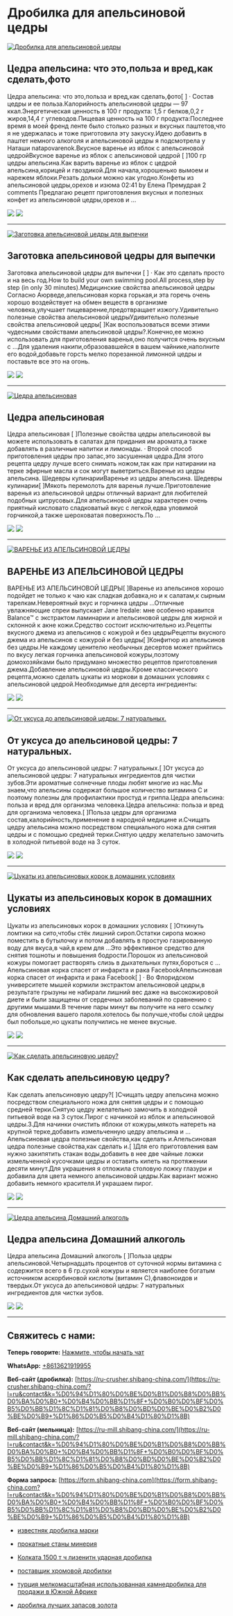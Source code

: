# Дробилка для апельсиновой цедры

<a href="https://swt.shibang-china.com/?l=ru&img&k=%D0%94%D1%80%D0%BE%D0%B1%D0%B8%D0%BB%D0%BA%D0%B0+%D0%B4%D0%BB%D1%8F+%D0%B0%D0%BF%D0%B5%D0%BB%D1%8C%D1%81%D0%B8%D0%BD%D0%BE%D0%B2%D0%BE%D0%B9+%D1%86%D0%B5%D0%B4%D1%80%D1%8B" target="_blank">![Дробилка для апельсиновой цедры](http://static.shibang-china.com/all-800x300/548.jpg)</a>

## Цедра апельсина: что это,польза и вред,как сделать,фото
Цедра апельсина: что это,польза и вред,как сделать,фото[ ]&nbsp;&#0183;&#32;Состав цедры и ее польза.Калорийность апельсиновой цедры — 97 ккал.Энергетическая ценность в 100 г продукта: 1,5 г белков,0,2 г жиров,14,4 г углеводов.Пищевая ценность на 100 г продукта:Последнее время в моей френд ленте было столько разных и вкусных паштетов,что я не удержалась и тоже приготовила эту закуску.Идею добавить в паштет немного алкоголя и апельсиновой цедры я подсмотрела у Наташи natapovarenok.Вкусное варенье из яблок с апельсиновой цедройВкусное варенье из яблок с апельсиновой цедрой [ ]100 гр цедры апельсина.Как варить варенье из яблок с цедрой апельсина,корицей и гвоздикой.Для начала,хорошенько вымоем и нарежем яблоки.Резать дольки можно как угодно.Конфеты из апельсиновой цедры,орехов и изюма 02:41 by Елена Премудрая 2 comments Предлагаю рецепт приготовления вкусных и полезных конфет из апельсиновой цедры,орехов и …


<a href="https://whatsapp.shibangsoft.com/WhatsApp.php" target="_blank" title="WhatsApp">![](http://static.shibang-china.com/icon/whatsapp.png)</a> <a href="https://swt.shibang-china.com/?l=ru&icon&k=%D0%94%D1%80%D0%BE%D0%B1%D0%B8%D0%BB%D0%BA%D0%B0+%D0%B4%D0%BB%D1%8F+%D0%B0%D0%BF%D0%B5%D0%BB%D1%8C%D1%81%D0%B8%D0%BD%D0%BE%D0%B2%D0%BE%D0%B9+%D1%86%D0%B5%D0%B4%D1%80%D1%8B" target="_blank">![](http://static.shibang-china.com/icon/chat-ru.png)</a>

---

<a href="https://swt.shibang-china.com/?l=ru&img&k=%D0%94%D1%80%D0%BE%D0%B1%D0%B8%D0%BB%D0%BA%D0%B0+%D0%B4%D0%BB%D1%8F+%D0%B0%D0%BF%D0%B5%D0%BB%D1%8C%D1%81%D0%B8%D0%BD%D0%BE%D0%B2%D0%BE%D0%B9+%D1%86%D0%B5%D0%B4%D1%80%D1%8B" target="_blank">![Заготовка апельсиновой цедры для выпечки](http://static.shibang-china.com/all-800x300/1019.jpg)</a>

## Заготовка апельсиновой цедры для выпечки
Заготовка апельсиновой цедры для выпечки [ ]&nbsp;&#0183;&#32;Как это сделать просто и на весь год.How to build your own swimming pool.All process,step by step (in only 30 minutes).Медицинские свойства апельсиновой цедры Согласно Аюрведе,апельсиновая корка горькая,и эта горечь очень хорошо воздействует на обмен веществ в организме человека,улучшает пищеварение,предотвращает изжогу.Удивительно полезные свойства апельсиновой цедрыУдивительно полезные свойства апельсиновой цедры[ ]Как воспользоваться всеми этими чудесными свойствами апельсиновой цедры?.Конечно,ее можно использовать для приготовления варенья,оно получится очень вкусным с …Для удаления накипи,образовавшейся в вашем чайнике,наполните его водой,добавьте горсть мелко порезанной лимонной цедры и поставьте все это на огонь.


<a href="https://whatsapp.shibangsoft.com/WhatsApp.php" target="_blank" title="WhatsApp">![](http://static.shibang-china.com/icon/whatsapp.png)</a> <a href="https://swt.shibang-china.com/?l=ru&icon&k=%D0%94%D1%80%D0%BE%D0%B1%D0%B8%D0%BB%D0%BA%D0%B0+%D0%B4%D0%BB%D1%8F+%D0%B0%D0%BF%D0%B5%D0%BB%D1%8C%D1%81%D0%B8%D0%BD%D0%BE%D0%B2%D0%BE%D0%B9+%D1%86%D0%B5%D0%B4%D1%80%D1%8B" target="_blank">![](http://static.shibang-china.com/icon/chat-ru.png)</a>

---

<a href="https://swt.shibang-china.com/?l=ru&img&k=%D0%94%D1%80%D0%BE%D0%B1%D0%B8%D0%BB%D0%BA%D0%B0+%D0%B4%D0%BB%D1%8F+%D0%B0%D0%BF%D0%B5%D0%BB%D1%8C%D1%81%D0%B8%D0%BD%D0%BE%D0%B2%D0%BE%D0%B9+%D1%86%D0%B5%D0%B4%D1%80%D1%8B" target="_blank">![Цедра апельсиновая](http://static.shibang-china.com/all-800x300/652.jpg)</a>

## Цедра апельсиновая
Цедра апельсиновая [ ]Полезные свойства цедры апельсиновой вы можете использовать в салатах для придания им аромата,а также добавлять в различные напитки и лимонады.&nbsp;&#0183;&#32;Второй способ приготовления цедры про запас,это засушенная цедра.Для этого рецепта цедру лучше всего снимать ножом,так как при натирании на терке эфирные масла и сок могут выветриться.Варенье из цедры апельсина. Шедевры кулинарииВаренье из цедры апельсина. Шедевры кулинарии[ ]Мякоть перемолоть для варенья лучше.Приготовление варенья из апельсиновой цедры отличный вариант для любителей подобных цитрусовых.Для апельсиновой цедры характерен очень приятный кисловато сладковатый вкус с легкой,едва уловимой горчинкой,а также шероховатая поверхность.По …


<a href="https://whatsapp.shibangsoft.com/WhatsApp.php" target="_blank" title="WhatsApp">![](http://static.shibang-china.com/icon/whatsapp.png)</a> <a href="https://swt.shibang-china.com/?l=ru&icon&k=%D0%94%D1%80%D0%BE%D0%B1%D0%B8%D0%BB%D0%BA%D0%B0+%D0%B4%D0%BB%D1%8F+%D0%B0%D0%BF%D0%B5%D0%BB%D1%8C%D1%81%D0%B8%D0%BD%D0%BE%D0%B2%D0%BE%D0%B9+%D1%86%D0%B5%D0%B4%D1%80%D1%8B" target="_blank">![](http://static.shibang-china.com/icon/chat-ru.png)</a>

---

<a href="https://swt.shibang-china.com/?l=ru&img&k=%D0%94%D1%80%D0%BE%D0%B1%D0%B8%D0%BB%D0%BA%D0%B0+%D0%B4%D0%BB%D1%8F+%D0%B0%D0%BF%D0%B5%D0%BB%D1%8C%D1%81%D0%B8%D0%BD%D0%BE%D0%B2%D0%BE%D0%B9+%D1%86%D0%B5%D0%B4%D1%80%D1%8B" target="_blank">![ВАРЕНЬЕ ИЗ АПЕЛЬСИНОВОЙ ЦЕДРЫ](http://static.shibang-china.com/all-800x300/176.jpg)</a>

## ВАРЕНЬЕ ИЗ АПЕЛЬСИНОВОЙ ЦЕДРЫ
ВАРЕНЬЕ ИЗ АПЕЛЬСИНОВОЙ ЦЕДРЫ[ ]Варенье из апельсинов хорошо подойдет не только к чаю как сладкая добавка,но и к салатам,к сырным тарелкам.Невероятный вкус и горчинка цедры …Отличные увлажняющие спреи выпускает Jane Iredale: мне особенно нравится Вalance™ с экстрактом ламинарии и апельсиновой цедры для жирной и склонной к акне кожи.Средство состоит исключительно из.Рецепты вкусного джема из апельсинов с кожурой и без цедрыРецепты вкусного джема из апельсинов с кожурой и без цедры[ ]Конфитюр из апельсинов без цедры.Не каждому ценителю необычных десертов может прийтись по вкусу легкая горчинка апельсиновой кожуры,поэтому домохозяйками было придумано множество рецептов приготовления джема.Добавление апельсиновой цедры.Кроме классического рецепта,можно сделать цукаты из моркови в домашних условиях с апельсиновой цедрой.Необходимые для десерта ингредиенты:


<a href="https://whatsapp.shibangsoft.com/WhatsApp.php" target="_blank" title="WhatsApp">![](http://static.shibang-china.com/icon/whatsapp.png)</a> <a href="https://swt.shibang-china.com/?l=ru&icon&k=%D0%94%D1%80%D0%BE%D0%B1%D0%B8%D0%BB%D0%BA%D0%B0+%D0%B4%D0%BB%D1%8F+%D0%B0%D0%BF%D0%B5%D0%BB%D1%8C%D1%81%D0%B8%D0%BD%D0%BE%D0%B2%D0%BE%D0%B9+%D1%86%D0%B5%D0%B4%D1%80%D1%8B" target="_blank">![](http://static.shibang-china.com/icon/chat-ru.png)</a>

---

<a href="https://swt.shibang-china.com/?l=ru&img&k=%D0%94%D1%80%D0%BE%D0%B1%D0%B8%D0%BB%D0%BA%D0%B0+%D0%B4%D0%BB%D1%8F+%D0%B0%D0%BF%D0%B5%D0%BB%D1%8C%D1%81%D0%B8%D0%BD%D0%BE%D0%B2%D0%BE%D0%B9+%D1%86%D0%B5%D0%B4%D1%80%D1%8B" target="_blank">![От уксуса до апельсиновой цедры: 7 натуральных.](http://static.shibang-china.com/all-800x300/306.jpg)</a>

## От уксуса до апельсиновой цедры: 7 натуральных.
От уксуса до апельсиновой цедры: 7 натуральных.[ ]От уксуса до апельсиновой цедры: 7 натуральных ингредиентов для чистки зубов.Эти ароматные солнечные плоды любят многие из нас.Мы знаем,что апельсины содержат большое количество витамина С и поэтому полезны для профилактики простуд и гриппа.Цедра апельсина: польза и вред для организма человека.Цедра апельсина: польза и вред для организма человека.[ ]Польза цедры для организма состав,калорийность,применение в народной медицине и.Счищать цедру апельсина можно посредством специального ножа для снятия цедры и с помощью средней терки.Снятую цедру желательно замочить в холодной питьевой воде на 3 суток.


<a href="https://whatsapp.shibangsoft.com/WhatsApp.php" target="_blank" title="WhatsApp">![](http://static.shibang-china.com/icon/whatsapp.png)</a> <a href="https://swt.shibang-china.com/?l=ru&icon&k=%D0%94%D1%80%D0%BE%D0%B1%D0%B8%D0%BB%D0%BA%D0%B0+%D0%B4%D0%BB%D1%8F+%D0%B0%D0%BF%D0%B5%D0%BB%D1%8C%D1%81%D0%B8%D0%BD%D0%BE%D0%B2%D0%BE%D0%B9+%D1%86%D0%B5%D0%B4%D1%80%D1%8B" target="_blank">![](http://static.shibang-china.com/icon/chat-ru.png)</a>

---

<a href="https://swt.shibang-china.com/?l=ru&img&k=%D0%94%D1%80%D0%BE%D0%B1%D0%B8%D0%BB%D0%BA%D0%B0+%D0%B4%D0%BB%D1%8F+%D0%B0%D0%BF%D0%B5%D0%BB%D1%8C%D1%81%D0%B8%D0%BD%D0%BE%D0%B2%D0%BE%D0%B9+%D1%86%D0%B5%D0%B4%D1%80%D1%8B" target="_blank">![Цукаты из апельсиновых корок в домашних условиях](http://static.shibang-china.com/all-800x300/1496.jpg)</a>

## Цукаты из апельсиновых корок в домашних условиях
Цукаты из апельсиновых корок в домашних условиях [ ]Откинуть ломтики на сито,чтобы стёк лишний сироп.Остатки сиропа можно поместить в бутылочку и потом добавлять в простую газированную воду для вкуса,в чай,в крем для …Это эффективное средство для снятия тошноты и повышения бодрости.Порошок из апельсиновой кожуры помогает растворять слизь в дыхательных путях,бороться с …Апельсиновая корка спасет от инфаркта и рака FacebookАпельсиновая корка спасет от инфаркта и рака Facebook[ ]&nbsp;&#0183;&#32;Во Флоридском университете мышей кормили экстрактом апельсиновой цедры,в результате грызуны не набирали лишний вес даже на высокожировой диете и были защищены от сердечных заболеваний по сравнению с другими мышами.В течение пары минут вы получите на него ссылку для обновления вашего пароля.хотелось бы получше,чтобы слой цедры был побольше,но цукаты получились не менее вкусные.


<a href="https://whatsapp.shibangsoft.com/WhatsApp.php" target="_blank" title="WhatsApp">![](http://static.shibang-china.com/icon/whatsapp.png)</a> <a href="https://swt.shibang-china.com/?l=ru&icon&k=%D0%94%D1%80%D0%BE%D0%B1%D0%B8%D0%BB%D0%BA%D0%B0+%D0%B4%D0%BB%D1%8F+%D0%B0%D0%BF%D0%B5%D0%BB%D1%8C%D1%81%D0%B8%D0%BD%D0%BE%D0%B2%D0%BE%D0%B9+%D1%86%D0%B5%D0%B4%D1%80%D1%8B" target="_blank">![](http://static.shibang-china.com/icon/chat-ru.png)</a>

---

<a href="https://swt.shibang-china.com/?l=ru&img&k=%D0%94%D1%80%D0%BE%D0%B1%D0%B8%D0%BB%D0%BA%D0%B0+%D0%B4%D0%BB%D1%8F+%D0%B0%D0%BF%D0%B5%D0%BB%D1%8C%D1%81%D0%B8%D0%BD%D0%BE%D0%B2%D0%BE%D0%B9+%D1%86%D0%B5%D0%B4%D1%80%D1%8B" target="_blank">![Как сделать апельсиновую цедру?](http://static.shibang-china.com/all-800x300/1386.jpg)</a>

## Как сделать апельсиновую цедру?
Как сделать апельсиновую цедру?[ ]Счищать цедру апельсина можно посредством специального ножа для снятия цедры и с помощью средней терки.Снятую цедру желательно замочить в холодной питьевой воде на 3 суток.Пирог с начинкой из яблок и апельсиновой цедры.3.Для начинки очистить яблоки от кожуры,мякоть натереть на крупной терке,добавить измельченную цедру апельсина и …Апельсиновая цедра полезные свойства,как сделать и.Апельсиновая цедра полезные свойства,как сделать и.[ ]Для его приготовления вам нужно закипятить стакан воды,добавить в нее две чайные ложки измельченной кусочками цедры и оставить кипеть на протяжении десяти минут.Для украшения я отложила столовую ложку глазури и добавила для цвета немного апельсиновой цедры.Как вариант можно добавить немного красителя.И украшаем пирог.


<a href="https://whatsapp.shibangsoft.com/WhatsApp.php" target="_blank" title="WhatsApp">![](http://static.shibang-china.com/icon/whatsapp.png)</a> <a href="https://swt.shibang-china.com/?l=ru&icon&k=%D0%94%D1%80%D0%BE%D0%B1%D0%B8%D0%BB%D0%BA%D0%B0+%D0%B4%D0%BB%D1%8F+%D0%B0%D0%BF%D0%B5%D0%BB%D1%8C%D1%81%D0%B8%D0%BD%D0%BE%D0%B2%D0%BE%D0%B9+%D1%86%D0%B5%D0%B4%D1%80%D1%8B" target="_blank">![](http://static.shibang-china.com/icon/chat-ru.png)</a>

---

<a href="https://swt.shibang-china.com/?l=ru&img&k=%D0%94%D1%80%D0%BE%D0%B1%D0%B8%D0%BB%D0%BA%D0%B0+%D0%B4%D0%BB%D1%8F+%D0%B0%D0%BF%D0%B5%D0%BB%D1%8C%D1%81%D0%B8%D0%BD%D0%BE%D0%B2%D0%BE%D0%B9+%D1%86%D0%B5%D0%B4%D1%80%D1%8B" target="_blank">![Цедра апельсина Домашний алкоголь](http://static.shibang-china.com/all-800x300/622.jpg)</a>

## Цедра апельсина Домашний алкоголь
Цедра апельсина Домашний алкоголь [ ]Польза цедры апельсиновой.Четырнадцать процентов от суточной нормы витамина c содержится всего в 6 гр.сухой кожуры и является наиболее богатым источником аскорбиновой кислоты (витамин С),флавоноидов и твердых.От уксуса до апельсиновой цедры: 7 натуральных ингредиентов для чистки зубов.

<a href="https://whatsapp.shibangsoft.com/WhatsApp.php" target="_blank" title="WhatsApp">![](http://static.shibang-china.com/icon/whatsapp.png)</a> <a href="https://swt.shibang-china.com/?l=ru&icon&k=%D0%94%D1%80%D0%BE%D0%B1%D0%B8%D0%BB%D0%BA%D0%B0+%D0%B4%D0%BB%D1%8F+%D0%B0%D0%BF%D0%B5%D0%BB%D1%8C%D1%81%D0%B8%D0%BD%D0%BE%D0%B2%D0%BE%D0%B9+%D1%86%D0%B5%D0%B4%D1%80%D1%8B" target="_blank">![](http://static.shibang-china.com/icon/chat-ru.png)</a>

---
## Свяжитесь с нами:

**Теперь говорите:** [Нажмите, чтобы начать чат](https://swt.shibang-china.com?l=ru&contact&k=%D0%94%D1%80%D0%BE%D0%B1%D0%B8%D0%BB%D0%BA%D0%B0+%D0%B4%D0%BB%D1%8F+%D0%B0%D0%BF%D0%B5%D0%BB%D1%8C%D1%81%D0%B8%D0%BD%D0%BE%D0%B2%D0%BE%D0%B9+%D1%86%D0%B5%D0%B4%D1%80%D1%8B)

**WhatsApp:**  [+8613621919955](https://whatsapp.shibangsoft.com/WhatsApp.php)

**Веб-сайт (дробилка):** [https://ru-crusher.shibang-china.com/](https://ru-crusher.shibang-china.com/?l=ru&contact&k=%D0%94%D1%80%D0%BE%D0%B1%D0%B8%D0%BB%D0%BA%D0%B0+%D0%B4%D0%BB%D1%8F+%D0%B0%D0%BF%D0%B5%D0%BB%D1%8C%D1%81%D0%B8%D0%BD%D0%BE%D0%B2%D0%BE%D0%B9+%D1%86%D0%B5%D0%B4%D1%80%D1%8B)

**Веб-сайт (мельница):** [https://ru-mill.shibang-china.com/](https://ru-mill.shibang-china.com/?l=ru&contact&k=%D0%94%D1%80%D0%BE%D0%B1%D0%B8%D0%BB%D0%BA%D0%B0+%D0%B4%D0%BB%D1%8F+%D0%B0%D0%BF%D0%B5%D0%BB%D1%8C%D1%81%D0%B8%D0%BD%D0%BE%D0%B2%D0%BE%D0%B9+%D1%86%D0%B5%D0%B4%D1%80%D1%8B)

**Форма запроса:** [https://form.shibang-china.com](https://form.shibang-china.com?l=ru&contact&k=%D0%94%D1%80%D0%BE%D0%B1%D0%B8%D0%BB%D0%BA%D0%B0+%D0%B4%D0%BB%D1%8F+%D0%B0%D0%BF%D0%B5%D0%BB%D1%8C%D1%81%D0%B8%D0%BD%D0%BE%D0%B2%D0%BE%D0%B9+%D1%86%D0%B5%D0%B4%D1%80%D1%8B)

* [известняк дробилка марки](../112/%D0%B8%D0%B7%D0%B2%D0%B5%D1%81%D1%82%D0%BD%D1%8F%D0%BA%20%D0%B4%D1%80%D0%BE%D0%B1%D0%B8%D0%BB%D0%BA%D0%B0%20%D0%BC%D0%B0%D1%80%D0%BA%D0%B8.md)

* [прокатные станы минерия](../116/%D0%BF%D1%80%D0%BE%D0%BA%D0%B0%D1%82%D0%BD%D1%8B%D0%B5%20%D1%81%D1%82%D0%B0%D0%BD%D1%8B%20%D0%BC%D0%B8%D0%BD%D0%B5%D1%80%D0%B8%D1%8F.md)

* [Колката 1500 т  ч лизенитн ударная дробилка](../119/%D0%9A%D0%BE%D0%BB%D0%BA%D0%B0%D1%82%D0%B0%201500%20%D1%82%20%20%D1%87%20%D0%BB%D0%B8%D0%B7%D0%B5%D0%BD%D0%B8%D1%82%D0%BD%20%D1%83%D0%B4%D0%B0%D1%80%D0%BD%D0%B0%D1%8F%20%D0%B4%D1%80%D0%BE%D0%B1%D0%B8%D0%BB%D0%BA%D0%B0.md)

* [поставщик хромовой дробилки](../116/%D0%BF%D0%BE%D1%81%D1%82%D0%B0%D0%B2%D1%89%D0%B8%D0%BA%20%D1%85%D1%80%D0%BE%D0%BC%D0%BE%D0%B2%D0%BE%D0%B9%20%D0%B4%D1%80%D0%BE%D0%B1%D0%B8%D0%BB%D0%BA%D0%B8.md)

* [турция мелкомасштабная использованная камнедробилка для продажи в Южной Африке](../116/%D1%82%D1%83%D1%80%D1%86%D0%B8%D1%8F%20%D0%BC%D0%B5%D0%BB%D0%BA%D0%BE%D0%BC%D0%B0%D1%81%D1%88%D1%82%D0%B0%D0%B1%D0%BD%D0%B0%D1%8F%20%D0%B8%D1%81%D0%BF%D0%BE%D0%BB%D1%8C%D0%B7%D0%BE%D0%B2%D0%B0%D0%BD%D0%BD%D0%B0%D1%8F%20%D0%BA%D0%B0%D0%BC%D0%BD%D0%B5%D0%B4%D1%80%D0%BE%D0%B1%D0%B8%D0%BB%D0%BA%D0%B0%20%D0%B4%D0%BB%D1%8F%20%D0%BF%D1%80%D0%BE%D0%B4%D0%B0%D0%B6%D0%B8%20%D0%B2%20%D0%AE%D0%B6%D0%BD%D0%BE%D0%B9%20%D0%90%D1%84%D1%80%D0%B8%D0%BA%D0%B5.md)

* [дробилка лучших запасов золота](../117/%D0%B4%D1%80%D0%BE%D0%B1%D0%B8%D0%BB%D0%BA%D0%B0%20%D0%BB%D1%83%D1%87%D1%88%D0%B8%D1%85%20%D0%B7%D0%B0%D0%BF%D0%B0%D1%81%D0%BE%D0%B2%20%D0%B7%D0%BE%D0%BB%D0%BE%D1%82%D0%B0.md)